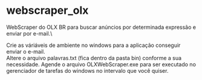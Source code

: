 # webscraper_olx
WebScraper do OLX BR para buscar anúncios por determinada expressão e enviar por e-mail.\

Crie as váriáveis de ambiente no windows para a aplicação conseguir enviar o e-mail.\
Altere o arquivo palavras.txt (fica dentro da pasta bin) conforme a sua necessidade.
Agende o arquivo OLXWebScraper.exe para ser executado no gerenciador de tarefas do windows no intervalo que você quiser.